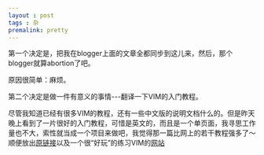 ```yaml
---
layout : post
tags : 杂
premalink: pretty
---
```


第一个决定是，把我在blogger上面的文章全都同步到这儿来，然后，那个blogger就算abortion了吧。

原因很简单：麻烦。

第二个决定是做一件有意义的事情---翻译一下VIM的入门教程。

尽管我知道已经有很多VIM的教程，还有一些中文版的说明文档什么的。但是昨天晚上看到了一片很好的入门教程，可惜是英文的，而且是一个单页面，我寻思工作量也不大，索性就当成一个项目来做吧，我觉得那一篇比网上的若干教程强多了～顺便放出<a href="https://danielmiessler.com/study/vim/">原链接</a>以及一个很“好玩”的练习VIM的<a href="http://vim-adventures.com/">网站</a>
